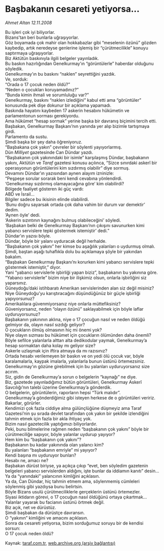 # Başbakanın cesareti yetiyorsa...

*Ahmet Altan 12.11.2008*

<div class="yazi">Bu işleri çok iyi biliyorlar. <br/>Bizans’tan beri bunlarla uğraşıyorlar. <br/>Göz boyamada çok mahir olan hokkabazlar gibi “meselenin özünü” gözden kaybedip, artık neredeyse genlerine işlemiş bir “çürütmecilikle” konuyu saptırmaya uğraşıyorlar. <br/>Biz Aktütün baskınıyla ilgili belgeler yayınladık. <br/>Bu baskın hazırlığından Genelkurmay’ın “görüntülerle” haberdar olduğunu söyledik. <br/>Genelkurmay’ın bu baskını “naklen” seyrettiğini yazdık. <br/>Ve, sorduk: <br/>“Orada o 17 çocuk neden öldü?” <br/>“Neden o çocukları koruyamadınız?” <br/>“Bunda kimin ihmali ve sorumluluğu var?” <br/>Genelkurmay, baskını “naklen izlediğini” kabul etti ama “görüntüler” konusunda pek dişe dokunur bir açıklama yapamadı. <br/>Baskında hayatını kaybeden 17 askerin hesabını hükümetin ve parlamentonun sorması gerekiyordu. <br/>Ama hükümet “hesap sormak” yerine başka bir davranış biçimini tercih etti. <br/>Başbakan, Genelkurmay Başkanı’nın yanında yer alıp bizimle tartışmaya girdi. <br/>Parlamento da sustu. <br/>Şimdi başka bir şey daha öğreniyoruz. <br/>“Başbakana çok yakın” çevreler bir söylenti yayıyorlarmış. <br/>Dün <i>Milliyet</i> gazetesinde Can Dündar yazdı. <br/>“Başbakanın çok yakınındaki bir isimle” karşılaşmış Dündar, başbakanın yakını, Aktütün ve <i>Taraf</i> gazetesi konusu açılınca, “Sizce sınırdaki askerî bir operasyonun görüntülerini kim sızdırmış olabilir” diye sormuş. <br/>Devamını Dündar’ın yazısından aynen alayım izninizle: <br/>“Peşpeşe sorular sorarak beni kendi cevabına yönlendirdi. <br/>‘Genelkurmay sızdırmış olamayacağına göre’ kim olabilirdi? <br/>Bölgede faaliyet gösteren iki güç vardı: <br/>ABD ve İsrail... <br/>Bilgiler sadece bu ikisinin elinde olabilirdi. <br/>‘Bunu doğru sayarsak ortada çok daha vahim bir durum var demektir’ dedim. <br/>‘Aynen öyle’ dedi. <br/>‘Askerin sızıntının kaynağını bulmuş olabileceğini’ söyledi. <br/>‘Başbakan belki de Genelkurmay Başkanı’nın çıkışını savunurken kimi yabancı servislere tepki göstermek istemiştir’ dedi.” <br/>Dündar’ın yazısı böyle. <br/>Dündar, böyle bir yalanı uyduracak değil herhalde. <br/>“Başbakanın çok yakını” her kimse bu aşağılık yalanları o uydurmuş olmalı. <br/>Şimdi, baştan aşağı tuhaflıkla dolu bu açıklamaya şöyle bir yakından bakalım. <br/>“Başbakan Genelkurmay Başkanı’nı korurken kimi yabancı servislere tepki göstermek istemiştir,” diyor. <br/>Yani “yabancı servislerle işbirliği yapan biziz”, başbakanın bu yakınına göre. <br/>“Yabancı servislerle” bizim niye bir ilişkimiz olsun, onlarla işbirliğini siz yaparsınız. <br/>Güneydoğu’daki istihbaratı Amerikan servislerinden alan siz değil misiniz? <br/>Niye Güneydoğu’yu karıştıracağını düşündüğünüz bir güçle işbirliği yapıyorsunuz? <br/>Amerikalılara güvenmiyorsanız niye onlarla müttefiksiniz? <br/>Güveniyorsanız, neden “olayın özünü” saklayabilmek için böyle laflar uyduruyorsunuz? <br/>Başbakanın yakınının aklına, niye o 17 çocuğun nasıl ve neden öldüğü gelmiyor da, olayın nasıl sızdığı geliyor? <br/>O çocukların ölmüş olmasının hiç mi önemi yok? <br/>Niye olayın sızması bu hükümet için çocukların ölümünden daha önemli? <br/>Böyle sefilce yalanlarla alttan alta dedikodular yaymak, Genelkurmay’a hesap sormaktan daha kolay mı geliyor size?<br/>Askerle uzlaşmak için iftira atmaya da mı razısınız? <br/>Ortada hesabı verilemeyen bir baskın ve on yedi ölü çocuk var, böyle karalamalarla, kaypak imalarla, yalanlarla bunun üstünü örtemezsiniz. <br/>Genelkurmay’ın gözüne girebilmek için bu yalanları uyduruyorsanız size acırım. <br/>Siz, gidin de Genelkurmay’a sorun o belgelerin “kaynağı” ne diye. <br/>Biz, gazetede yayınladığımız bütün görüntüleri, Genelkurmay Askerî Savcılığı’nın talebi üzerine Genelkurmay’a gönderdik. <br/>O belgelerin, görüntülerin, raporların hepsi “Türk malıdır”. <br/>Genelkurmay’a gönderdiğimiz gibi isteyen herkese de o görüntüleri veririz. <br/>Bakarlar, görürler. <br/>Kendimizi çok fazla ciddiye alma gülünçlüğüne düşmeyiz ama Taraf Gazetesi’nin şu sırada devlet tarafından çok yakın bir şekilde izlendiğini tahmin etmek için fazla bir akla ihtiyaç yok. <br/>Bizim nasıl gazetecilik yaptığımızı biliyorlardır. <br/>Peki, bunu bilmelerine rağmen neden “başbakanın çok yakını” böyle bir çürütmeciliğe sapıyor, böyle yalanlar uydurup yayıyor? <br/>Hem kim bu “başbakanın çok yakını”? <br/>Başbakanın bu kadar yakınında olan yalancı kim? <br/>Bu yalanları “başbakanın emriyle” mi yayıyor? <br/>Kendi başına mı uyduruyor bunları? <br/>Hesabı ne, amacı ne? <br/>Başbakan dürüst biriyse, ya açıkça çıkıp “evet, ben söyledim gazetenin belgeleri yabancı servislerden aldığını, işte bunlar da iddiamın kanıtı” desin... <br/>Ya da “yanındaki” yalancının kimliğini açıklasın. <br/>Ya da, Can Dündar, hiç tahmin etmem ama, söylenmemiş cümleleri söylenmiş gibi yazdıysa bunu belirtsin. <br/>Böyle Bizans usulü çürütmeciliklerle gerçeklerin üstünü örtemezler. <br/>Siyasi iktidarın görevi, o 17 çocuğun nasıl öldüğünü ortaya çıkartmak... <br/>Yalanlar yayarak bu facianın üstünü örtmek değil. <br/>Biz açık, net ve dürüstüz. <br/>Şimdi başbakan da dürüstçe davransın. <br/>O “yakının” kimliğini ve amacını açıklasın. <br/>Sonra da cesareti yetiyorsa, bizim sorduğumuz soruyu bir de kendisi sorsun: <br/>O 17 çocuk neden öldü?</div>

Kaynak: [taraf.com.tr](http://www.taraf.com.tr:80/makale/2635.htm), [web.archive.org (arşiv bağlantısı)](http://web.archive.org/web/20100428041945/http://www.taraf.com.tr:80/makale/2635.htm)
